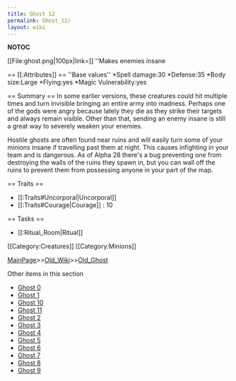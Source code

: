 ```yaml
---
title: Ghost 12
permalink: Ghost_12/
layout: wiki
---
```

__NOTOC__

[[File:ghost.png|100px|link=]] ''Makes enemies insane

== [[:Attributes]] ==
''Base values''
*Spell damage:30
*Defense:35
*Body size:Large
*Flying:yes
*Magic Vulnerability:yes

== Summary ==
In some earlier versions, these creatures could hit multiple times and turn invisible bringing an entire army into madness. Perhaps one of the gods were angry because lately they die as they strike their targets and always remain visible. Other than that, sending an enemy insane is still a great way to severely weaken your enemies.

Hostile ghosts are often found near ruins and will easily turn some of your minions insane if travelling past them at night. This causes infighting in your team and is dangerous. As of Alpha 28 there's a bug preventing one from destroying the walls of the ruins they spawn in, but you can wall off the ruins to prevent them from possessing anyone in your part of the map.

== Traits ==
* [[:Traits#Uncorporal|Uncorporal]]
* [[:Traits#Courage|Courage]] : 10

== Tasks ==
* [[:Ritual_Room|Ritual]]


[[Category:Creatures]]
[[Category:Minions]]

[MainPage](/keeperrl_wiki/ "wikilink")>>[Old_Wiki](/keeperrl_wiki/Old_Wiki "wikilink")>>[Old_Ghost](/keeperrl_wiki/Old_Ghost "wikilink")

Other items in this section
-    [Ghost 0](/keeperrl_wiki/Ghost_0 "wikilink")
-    [Ghost 1](/keeperrl_wiki/Ghost_1 "wikilink")
-    [Ghost 10](/keeperrl_wiki/Ghost_10 "wikilink")
-    [Ghost 11](/keeperrl_wiki/Ghost_11 "wikilink")
-    [Ghost 2](/keeperrl_wiki/Ghost_2 "wikilink")
-    [Ghost 3](/keeperrl_wiki/Ghost_3 "wikilink")
-    [Ghost 4](/keeperrl_wiki/Ghost_4 "wikilink")
-    [Ghost 5](/keeperrl_wiki/Ghost_5 "wikilink")
-    [Ghost 6](/keeperrl_wiki/Ghost_6 "wikilink")
-    [Ghost 7](/keeperrl_wiki/Ghost_7 "wikilink")
-    [Ghost 8](/keeperrl_wiki/Ghost_8 "wikilink")
-    [Ghost 9](/keeperrl_wiki/Ghost_9 "wikilink")
